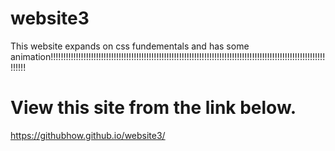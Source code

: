 # website3
This website expands on css fundementals and has some animation!!!!!!!!!!!!!!!!!!!!!!!!!!!!!!!!!!!!!!!!!!!!!!!!!!!!!!!!!!!!!!!!!!!!!!!!!!!!!!!!!!!!!!!!!!!!!!!!!!!!!!!!!!!!!!!!!!!
# View this site from the link below.
https://githubhow.github.io/website3/